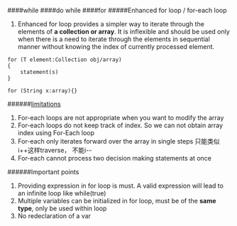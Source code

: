 ####while
####do while
####for
#####Enhanced for loop / for-each loop
1. Enhanced for loop provides a simpler way to iterate through the elements of **a collection or array**. It is inflexible and should be used only when there is a need to iterate through the elements in sequential manner without knowing the index of currently processed element.

```
for (T element:Collection obj/array)
{
    statement(s)
}

for (String x:array){}
```
######[limitations](https://www.geeksforgeeks.org/for-each-loop-in-java/)
1. For-each loops are not appropriate when you want to modify the array
2. For-each loops do not keep track of index. So we can not obtain array index using For-Each loop
3. For-each only iterates forward over the array in single steps 只能类似i++这样traverse， 不能i--
4. For-each cannot process two decision making statements at once

######Important points
1. Providing expression in for loop is must. A valid expression will lead to an infinite loop like while(true)
2. Multiple variables can be initialized in for loop, must be of the **same type**, only be used within loop
3. No redeclaration of a var